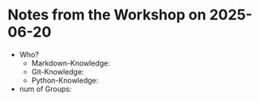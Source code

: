 # Notes from the Workshop on 2025-06-20

- Who?
    - Markdown-Knowledge: 
    - Git-Knowledge: 
    - Python-Knowledge: 
- num of Groups: 

